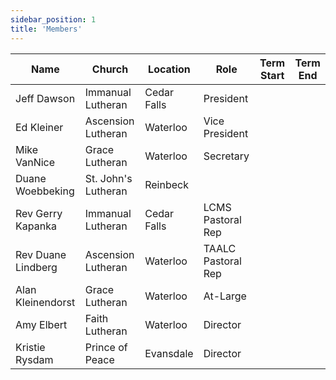 ```yaml
---
sidebar_position: 1
title: 'Members'
---
```


|Name               |Church                 |Location       |Role               |Term Start |Term End   |
|---                |---                    |---            |---                |---        |---        |
|Jeff Dawson        |Immanual Lutheran      |Cedar Falls    |President          |           |           |
|Ed Kleiner         |Ascension Lutheran     |Waterloo       |Vice President     |           |           |
|Mike VanNice       |Grace Lutheran         |Waterloo       |Secretary          |           |           |
|Duane Woebbeking   |St. John's Lutheran    |Reinbeck       |                   |           |           |
|Rev Gerry Kapanka  |Immanual Lutheran      |Cedar Falls    |LCMS Pastoral Rep  |           |           |      
|Rev Duane Lindberg |Ascension Lutheran     |Waterloo       |TAALC Pastoral Rep |           |           |
|Alan Kleinendorst  |Grace Lutheran         |Waterloo       |At-Large           |           |           |
|Amy Elbert         |Faith Lutheran         |Waterloo       |Director           |           |           |
|Kristie Rysdam     |Prince of Peace        |Evansdale      |Director           |           |           |